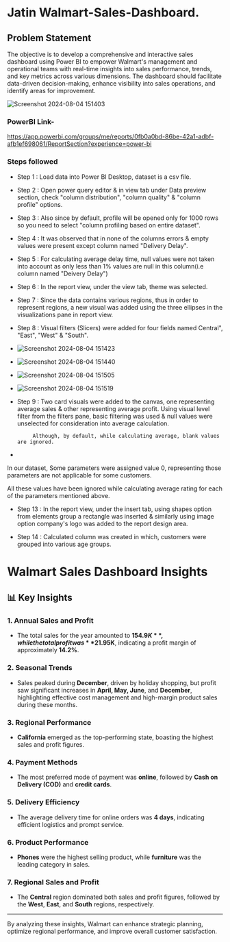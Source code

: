 # Jatin Walmart-Sales-Dashboard.

## Problem Statement

The objective is to develop a comprehensive and interactive sales dashboard using Power BI to empower Walmart's management and operational teams with real-time insights into sales performance, trends, and key metrics across various dimensions. The dashboard should facilitate data-driven decision-making, enhance visibility into sales operations, and identify areas for improvement.



![Screenshot 2024-08-04 151403](https://github.com/user-attachments/assets/67e880a6-06a5-4605-a46f-ac601430782f)

### PowerBI Link-
https://app.powerbi.com/groups/me/reports/0fb0a0bd-86be-42a1-adbf-afb1ef698061/ReportSection?experience=power-bi

### Steps followed 

- Step 1 : Load data into Power BI Desktop, dataset is a csv file.
- Step 2 : Open power query editor & in view tab under Data preview section, check "column distribution", "column quality" & "column profile" options.
- Step 3 : Also since by default, profile will be opened only for 1000 rows so you need to select "column profiling based on entire dataset".
- Step 4 : It was observed that in none of the columns errors & empty values were present except column named "Delivery Delay".
- Step 5 : For calculating average delay time, null values were not taken into account as only less than 1% values are null in this column(i.e column named "Deivery Delay") 
- Step 6 : In the report view, under the view tab, theme was selected.
- Step 7 : Since the data contains various regions, thus in order to represent regions, a new visual was added using the three ellipses in the visualizations pane in report view. 
- Step 8 : Visual filters (Slicers) were added for four fields named Central", "East", "West" & "South".
- ![Screenshot 2024-08-04 151423](https://github.com/user-attachments/assets/ad68a88e-1cef-410c-b8fa-6492e12ec479)
- ![Screenshot 2024-08-04 151440](https://github.com/user-attachments/assets/0cd1a6e7-0f7e-453e-8a32-959231cb5caf)
- ![Screenshot 2024-08-04 151505](https://github.com/user-attachments/assets/b3a0ca91-05ee-404d-a271-3c940e1fa8d8)
- ![Screenshot 2024-08-04 151519](https://github.com/user-attachments/assets/11d5563e-8519-40d3-af9e-4deed7022400)
- Step 9 : Two card visuals were added to the canvas, one representing average sales  & other representing average profit.
           Using visual level filter from the filters pane, basic filtering was used & null values were unselected for consideration into average calculation.
           
           Although, by default, while calculating average, blank values are ignored.
- 

  
In our dataset, Some parameters were assigned value 0, representing those parameters are not applicable for some customers.

All these values have been ignored while calculating average rating for each of the parameters mentioned above.

- Step 13 : In the report view, under the insert tab, using shapes option from elements group a rectangle was inserted & similarly using image option company's logo was added to the report design area. 

- Step 14 : Calculated column was created in which, customers were grouped into various age groups.

# Walmart Sales Dashboard Insights

## 📊 Key Insights

### 1. **Annual Sales and Profit**
   - The total sales for the year amounted to **$154.9K**, while the total profit was **$21.95K**, indicating a profit margin of approximately **14.2%**.

### 2. **Seasonal Trends**
   - Sales peaked during **December**, driven by holiday shopping, but profit saw significant increases in **April, May, June**, and **December**, highlighting effective cost management and high-margin product sales during these months.

### 3. **Regional Performance**
   - **California** emerged as the top-performing state, boasting the highest sales and profit figures.

### 4. **Payment Methods**
   - The most preferred mode of payment was **online**, followed by **Cash on Delivery (COD)** and **credit cards**.

### 5. **Delivery Efficiency**
   - The average delivery time for online orders was **4 days**, indicating efficient logistics and prompt service.

### 6. **Product Performance**
   - **Phones** were the highest selling product, while **furniture** was the leading category in sales.

### 7. **Regional Sales and Profit**
   - The **Central** region dominated both sales and profit figures, followed by the **West**, **East**, and **South** regions, respectively.

---

By analyzing these insights, Walmart can enhance strategic planning, optimize regional performance, and improve overall customer satisfaction.

        
